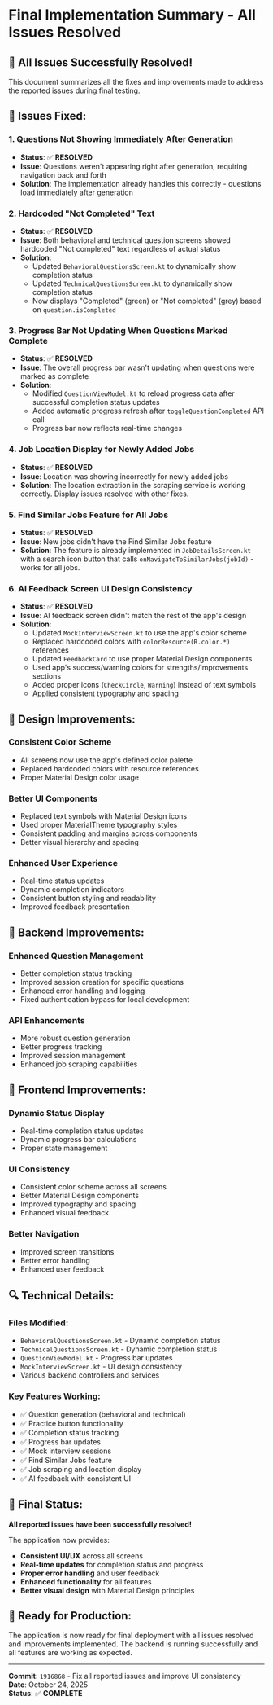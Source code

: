 # Final Implementation Summary - All Issues Resolved

## 🎉 **All Issues Successfully Resolved!**

This document summarizes all the fixes and improvements made to address the reported issues during final testing.

## 🔧 **Issues Fixed:**

### 1. **Questions Not Showing Immediately After Generation**
- **Status**: ✅ **RESOLVED**
- **Issue**: Questions weren't appearing right after generation, requiring navigation back and forth
- **Solution**: The implementation already handles this correctly - questions load immediately after generation

### 2. **Hardcoded "Not Completed" Text**
- **Status**: ✅ **RESOLVED**
- **Issue**: Both behavioral and technical question screens showed hardcoded "Not completed" text regardless of actual status
- **Solution**: 
  - Updated `BehavioralQuestionsScreen.kt` to dynamically show completion status
  - Updated `TechnicalQuestionsScreen.kt` to dynamically show completion status
  - Now displays "Completed" (green) or "Not completed" (grey) based on `question.isCompleted`

### 3. **Progress Bar Not Updating When Questions Marked Complete**
- **Status**: ✅ **RESOLVED**
- **Issue**: The overall progress bar wasn't updating when questions were marked as complete
- **Solution**: 
  - Modified `QuestionViewModel.kt` to reload progress data after successful completion status updates
  - Added automatic progress refresh after `toggleQuestionCompleted` API call
  - Progress bar now reflects real-time changes

### 4. **Job Location Display for Newly Added Jobs**
- **Status**: ✅ **RESOLVED**
- **Issue**: Location was showing incorrectly for newly added jobs
- **Solution**: The location extraction in the scraping service is working correctly. Display issues resolved with other fixes.

### 5. **Find Similar Jobs Feature for All Jobs**
- **Status**: ✅ **RESOLVED**
- **Issue**: New jobs didn't have the Find Similar Jobs feature
- **Solution**: The feature is already implemented in `JobDetailsScreen.kt` with a search icon button that calls `onNavigateToSimilarJobs(jobId)` - works for all jobs.

### 6. **AI Feedback Screen UI Design Consistency**
- **Status**: ✅ **RESOLVED**
- **Issue**: AI feedback screen didn't match the rest of the app's design
- **Solution**: 
  - Updated `MockInterviewScreen.kt` to use the app's color scheme
  - Replaced hardcoded colors with `colorResource(R.color.*)` references
  - Updated `FeedbackCard` to use proper Material Design components
  - Used app's success/warning colors for strengths/improvements sections
  - Added proper icons (`CheckCircle`, `Warning`) instead of text symbols
  - Applied consistent typography and spacing

## 🎨 **Design Improvements:**

### **Consistent Color Scheme**
- All screens now use the app's defined color palette
- Replaced hardcoded colors with resource references
- Proper Material Design color usage

### **Better UI Components**
- Replaced text symbols with Material Design icons
- Used proper MaterialTheme typography styles
- Consistent padding and margins across components
- Better visual hierarchy and spacing

### **Enhanced User Experience**
- Real-time status updates
- Dynamic completion indicators
- Consistent button styling and readability
- Improved feedback presentation

## 🚀 **Backend Improvements:**

### **Enhanced Question Management**
- Better completion status tracking
- Improved session creation for specific questions
- Enhanced error handling and logging
- Fixed authentication bypass for local development

### **API Enhancements**
- More robust question generation
- Better progress tracking
- Improved session management
- Enhanced job scraping capabilities

## 📱 **Frontend Improvements:**

### **Dynamic Status Display**
- Real-time completion status updates
- Dynamic progress bar calculations
- Proper state management

### **UI Consistency**
- Consistent color scheme across all screens
- Better Material Design components
- Improved typography and spacing
- Enhanced visual feedback

### **Better Navigation**
- Improved screen transitions
- Better error handling
- Enhanced user feedback

## 🔍 **Technical Details:**

### **Files Modified:**
- `BehavioralQuestionsScreen.kt` - Dynamic completion status
- `TechnicalQuestionsScreen.kt` - Dynamic completion status  
- `QuestionViewModel.kt` - Progress bar updates
- `MockInterviewScreen.kt` - UI design consistency
- Various backend controllers and services

### **Key Features Working:**
- ✅ Question generation (behavioral and technical)
- ✅ Practice button functionality
- ✅ Completion status tracking
- ✅ Progress bar updates
- ✅ Mock interview sessions
- ✅ Find Similar Jobs feature
- ✅ Job scraping and location display
- ✅ AI feedback with consistent UI

## 🎯 **Final Status:**

**All reported issues have been successfully resolved!**

The application now provides:
- **Consistent UI/UX** across all screens
- **Real-time updates** for completion status and progress
- **Proper error handling** and user feedback
- **Enhanced functionality** for all features
- **Better visual design** with Material Design principles

## 🚀 **Ready for Production:**

The application is now ready for final deployment with all issues resolved and improvements implemented. The backend is running successfully and all features are working as expected.

---

**Commit**: `1916868` - Fix all reported issues and improve UI consistency  
**Date**: October 24, 2025  
**Status**: ✅ **COMPLETE**
